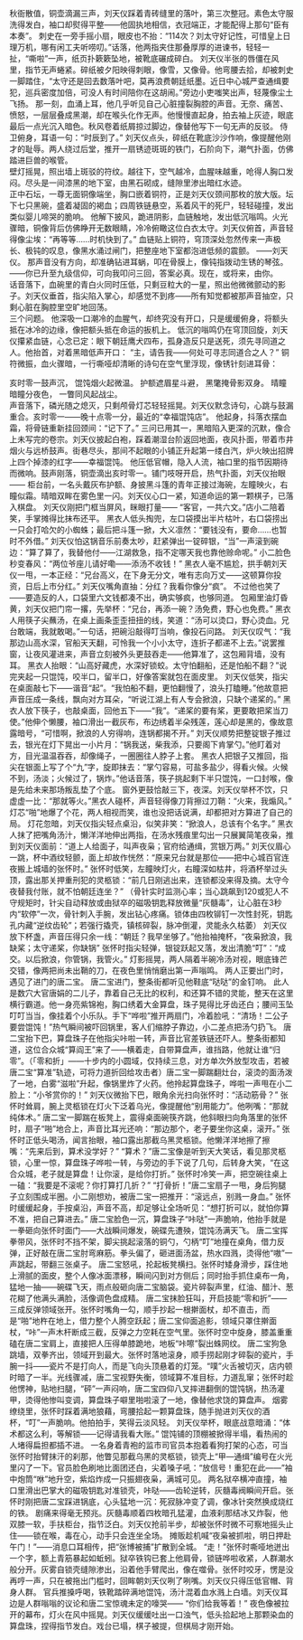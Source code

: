 秋衙散值，铜壶滴漏三声，刘天仪踩着青砖缝里的落叶，第三次整冠。素色太守服洗得发白，袖口却熨得平整——他固执地相信，衣冠端正，才能配得上那句“臣有本奏”。
刺史在一旁手摇小扇，眼皮也不抬：“114次？刘太守好记性，可惜皇上日理万机，哪有闲工夫听唠叨。”话落，他两指夹住那叠厚厚的进谏书，轻轻一扯，“嘶啦”一声，纸页扑簌簌坠地，被靴底碾成碎白。
刘天仪半张的唇僵在风里，指节无声蜷紧。碎纸被夕阳映得刺眼，像雪，又像骨。他弯腰去拾，却被刺史一脚踏住，“太守还是回去数落叶吧，莫再浪费朝廷纸墨。近日中心城严查通缉要犯，巡兵密度加倍，可没人有时间陪你在这胡闹。”旁边小吏嗤笑出声，轻蔑像尘土飞扬。
那一刻，血涌上耳，他几乎听见自己心脏撞裂胸腔的声音。无奈、痛苦、愤怒，一层层叠成黑潮，却在喉头化作无声。他慢慢直起身，拍去袖上灰迹，眼底最后一点光沉入暗色。秋风卷着纸屑掠过脚边，像替他写下一句无声的反驳。
侍卫俯身，耳语一句：“时辰到了。”
刘天仪点头，碎纸在靴底沙沙作响，像提醒他刚才的耻辱。两人绕过后堂，推开一扇锈迹斑斑的铁门，石阶向下，潮气扑面，仿佛踏进巨兽的喉管。  
壁灯摇晃，照出墙上斑驳的符纹。越往下，空气越冷，血腥味越重，呛得人胸口发闷。尽头是一间漆黑的地下室，由黑石砌成，缝隙里渗出暗红水迹。  
正中石坛，一尊无面铜像端坐，胸口嵌着铜符，正是刘天仪颈间那枚的放大版。坛下七只黑碗，盛着凝固的褐血；四周铁链悬空，系着风干的死尸，轻轻碰撞，发出类似婴儿啼哭的脆响。 
他解下披风，跪进阴影，血链触地，发出低沉嗡鸣。火光骤暗，铜像背后仿佛睁开无数眼睛，冷冷俯瞰这位白衣太守。刘天仪俯首，声音轻得像尘埃：“再等等……时机快到了。”
血链贴上铜符，穹顶深处忽然传来一声极长、极钝的叹息，像黑水涌过闸门，把整座地下室都泡进低频的震颤。
——刘天仪。
那声音没有方向，却准确钻进耳蜗，叩在骨膜上，像钝指拨动生锈的琴弦。  
——你已升至九级信仰，可向我叩问三回，答案必真。现在，或将来，由你。  
话音落下，血碗里的青白火同时压低，只剩豆粒大的一星，照出他微微颤动的影子。刘天仪垂首，指尖陷入掌心，却感觉不到疼——所有知觉都被那声音抽空，只剩心脏在胸腔里空旷地回荡。  
三个问题。
他深吸一口潮冷的血腥气，却终究没有开口，只是缓缓俯身，将额头抵在冰冷的边缘，像把额头抵在命运的扳机上。
低沉的嗡鸣仍在穹顶回旋，刘天仪攥紧血链，心念已定：眼下朝廷鹰犬四布，孤身造反只是送死，须先寻同道之人。他抬首，对着黑暗低声开口：
“主，请告我——何处可寻志同道合之人？”
铜符微振，血火骤暗，一行嘶哑却清晰的诗句在空气里浮现，像锈针刻进耳骨：

亥时零一鼓声沉，
馄饨烟火起微温。
护额遮眉星斗避，
黑氅掩骨影双身。
晴瞳暗瞳分夜色，
一瞥同风起战尘。  
声音落下，磷光随之熄灭，只剩颅骨灯芯轻轻摇晃。刘天仪默念诗句，心跳与鼓漏重合。亥时零一——晚十点零一分，最近的“幸福馄饨店”。
他起身，抖落衣摆血霜，将骨链重新挂回颈间：“记下了。”
三问已用其一，黑暗陷入更深的沉默，像合上未写完的卷宗。刘天仪披起白袍，踩着潮湿台阶返回地面，夜风扑面，带着市井烟火与远桥鼓声。街巷尽头，那间不起眼的小铺正升起第一缕白汽，炉火映出招牌上四个掉漆的红字——幸福馄饨。
他压低官帽，隐入人流，袖口里的指节因期待而微响。鼓声刚落，铜壶滴出亥时零一。铺门吱呀开启，热气扑面，刘天仪抬眼——
柜台前，一名头戴灰布护额、身披黑斗篷的青年正接过海碗，左瞳映火，右瞳似霜。晴暗双眸在雾色里一闪。刘天仪心口一紧，知道命运的第一颗棋子，已落入棋盘。
刘天仪刚把门框当屏风，眯眼打量——
“客官，一共六文。”店小二陪着笑，手掌摊得比抹布还平。
黑衣人低头掏兜，左口袋摸出半片枯叶，右口袋捞出一只会打哈欠的小蜘蛛；最后把斗篷一掀，大义凛然：“要钱没有，要命……也暂时不外借。”
刘天仪怕这锅音乐前奏太吵，赶紧弹出一锭碎银，“当”一声滚到碗边：“算了算了，我替他付——江湖救急，指不定哪天我也靠他赊命呢。”
小二脸色秒变春风：“两位爷座儿请好嘞——添汤不收钱！”
黑衣人毫不尴尬，拱手朝刘天仪一甩，一本正经：“兄台高义，在下身无分文，唯有志向万丈——这顿算你投资，日后上市分红。”
刘天仪嘴角直抽：分红？我看你像分“疯”。
不过他也笑了——要造反的人，口袋里六文钱都凑不出，确实够疯，也够同道。
包厢里油灯昏黄，刘天仪把门帘一撂，先举杯：“兄台，再添一碗？汤免费，野心也免费。”
黑衣人用筷子尖蘸汤，在桌上画条歪歪扭扭的线，笑道：“汤可以烫口，野心烫血。兄台敢端，我就敢喝。”一句话，把碗沿敲得叮当响，像投石问路。
刘天仪叹气：“我那边山高水深，官船天天翻，可怜我一个小小太守，连折子都递不上去。”说罢推窗，让夜风灌进来，声音立刻被外头更鼓吞走——他算准了，这包厢背墙，没有耳。
黑衣人抬眼：“山高好藏虎，水深好锁蛟。太守怕翻船，还是怕船不翻？”说完夹起一只馄饨，咬半口，留半口，好像答案就包在面皮里。
刘天仪低笑，指尖在桌面敲七下——谐音“起”。“我怕船不翻，更怕翻慢了，浪头打瞌睡。”他故意把声音压成一条线，飘向对方耳朵，“听说江湖上有人专会掀浪，只缺个递桨的。”
黑衣人放下筷子，也敲桌面，回他五下——“我”。“递桨的要有桨，更要敢把桨当刀使。”他伸个懒腰，袖口滑出一截灰布，布边绣着半朵残莲，莲心却是黑的，像故意露暗号，“可惜啊，掀浪的人穷得响，连锅都揭不开。”
刘天仪顺势把整锭银子推过去，银光在灯下晃出一小片月：“锅我送，柴我添，只要阁下肯掌勺。”他盯着对方，目光温温吞吞，却像绳子，一圈圈往人脖子上套。
黑衣人把银子又推回，指尖在银面上写了个“九”字，旋即抹去：“掌勺容易，可盐多盐少，得看火候。火候不到，汤淡；火候过了，锅炸。”他话音落，筷子挑起剩下半只馄饨，一口封喉，像是先给未来那场叛乱垫了个底。
窗外更鼓恰敲三下，夜深。刘天仪举杯不饮，只虚虚一比：“那就等火。”黑衣人碰杯，声音轻得像刀背擦过刀鞘：“火来，我煽风。”
灯芯“啪”地爆了个花，两人相视而笑，谁也没把话说满，却都把对方算进了自己的局。
灯花忽暗，刘天仪指尖轻点桌沿，似笑非笑：“掀浪人，总该有个名字。”
黑衣人抹了把嘴角汤汁，懒洋洋地伸出两指，在汤水残痕里勾出一只展翼简笔夜枭，推到刘天仪面前：“道上人给面子，叫声夜枭；官府给通缉，赏银万两。”
刘天仪眉心一跳，杯中酒纹轻颤，面上却故作恍然：“原来兄台就是那位——把中心城百官连夜搬上城墙的张怀时。”
张怀时低笑，左瞳映灯火，右瞳深如枯井，将酒杯举过头顶，露出那关押重刑犯的灵柩锁：“前几日刚逃出来，连锁都没来得及摘。太守今夜替我付账，就不怕朝廷连坐？”
（骨针实时监测心率；当心跳飙到120或犯人不守规矩时，针尖自动释放或由狱卒的磁吸钥匙释放微量“灰髓毒”，让心脏在3秒内“软停”一次，骨针刺入手腕，发出钻心疼痛。锁体由四枚铆钉一次性封死，钥匙孔内藏“逆纹齿轮”；若强行撬壳，镇核碎裂，脉冲倒灌，灵能永久枯萎）
刘天仪放下杯盏，声音压得只余一线：“朝廷？我早坐够了。”他抬袖掩杯，“夜枭掀浪，我缺桨；太守递桨，你缺锅”
张怀时指尖轻弹，银锭跃起又落，发出清脆“叮”：“成交。以后掀浪，你管锅，我管火。”
灯影摇晃，两人隔着半碗冷汤对视，眼底锋芒交错，像两把尚未出鞘的刀，在夜色里悄悄磨出第一声嗡鸣。
两人正要出门时，遇见了进门的唐二宝。
唐二宝进门，整条街都听见他鞋底“哒哒”的金钉响。
此人是数穴大官唐娟的二儿子，靠着自己无比的权利，和还算不错的灵能，整天在这里横行霸道。他一身亮紫锦袍，胸口绣着大金算盘，珠子晃得比牙齿还白；腰间玉坠叮叮当当，像挂着个小乐队。手下“哗啦”推开两扇门，冷着脸吼：“清场！二公子要尝馄饨！”热气瞬间被吓回锅里，客人们缩脖子靠边，小二差点把汤勺扔飞。
唐二宝抬下巴，算盘珠子在他指尖咔啦一转，声音比官差铁链还吓人。整条街都知道，这位合众城“算阎王”来了——横着走，自带算盘声，谁挡路，他就让谁“归零”。（「零和折」——十步内的小圆域，仅持续三息，对方单次外放型攻击，若被唐二宝“算准”轨迹，可将力道折回给攻击者）唐二宝一脚踹翻灶台，滚烫的面汤泼了一地，白雾“滋啦”升起，像锅里炸了火药。他拎起算盘珠子，哗啦一声甩在小二脸上：“小爷赏你的！”
刘天仪微抬下巴，眼角余光扫向张怀时：“活动筋骨？”
张怀时耸肩，腕上灵柩锁在灯火下泛着乌光，像提醒他“别用能力”。他咧嘴：“那就纯体术。”
唐二宝一脚踹在板凳上，震得桌面碗筷齐跳，他斜眼扫向角落里的张怀时，扇子“啪”地合上，声音比耳光还响：“那边那个，老子要坐你这桌，滚开。”
张怀时正低头喝汤，闻言抬眼，袖口露出那截乌黑灵柩锁。他懒洋洋地擦了擦嘴：“先来后到，算术没学好？”
“算术？”唐二宝像是听到天大笑话，看见那灵柩锁，心里一惊，算盘珠子哗啦一转，与旁边的手下说了几句，后转身大笑，“在这合众城，老子就是算盘！让你滚，是给你打折。”
张怀时冷笑一声，把空碗往桌上一磕：“我要是不滚呢？你打算打几折？”
“打骨折！”唐二宝扇子一甩，身后狗腿子立刻围成半圈。小二刚想劝，被唐二宝一把推开：“滚远点，别溅一身血。”
张怀时缓缓起身，手按桌沿，声音不高，却足够让全场听见：“想打折可以，就怕你算不准，把自己算进去。”
唐二宝脸色一沉，算盘珠子“咔哒”一声脆响，他抬手就是一拳砸向张怀时面门——大战瞬间爆发，碗碟先遭殃，馄饨汤满天飞。
唐二宝挥拳带风，张怀时不挡不架，脚尖挑起滚落的铜勺，勺柄“叮”地撞在桌角，借力反弹，正好敲在唐二宝肘弯麻筋。拳头偏了，砸进面汤盆，热水四溅，烫得他“嗷”一声跳起，带翻三张桌子。
唐二宝怒吼，抡起板凳横扫。张怀时矮身滑步，踩住地上滑腻的面皮，整个人像冰面漂移，瞬间闪到对方侧后；同时抬手抓住桌布一角，猛地一抽——碗碟飞天，雨点般砸向唐二宝脑袋。瓷片碎裂声里，红油、醋汁、葱花糊了他满头满脸，活像调色盘成精。
唐二宝抹脸狂叫，开启技能“零和折”——三成反弹领域张开。张怀时嘴角一勾，顺手抄起一根擀面杖，却不直击，而是“啪”地杵在地上，借力整个人腾空跃起；唐二宝仰面追影，领域只罩住擀面杖，“咔”一声木杆断成三截，反弹之力空耗在空气里。张怀时空中旋身，膝盖重重磕在唐二宝肩上，直接把人压得单膝跪地，地板“咔嚓”裂出蛛网纹。
唐二宝狗急跳墙，双拳齐出，领域开到最大。张怀时落地滚身，顺手捞起刚才碎裂的瓷片，手腕一抖——瓷片不是打向人，而是飞向头顶悬着的灯笼。“噗”火舌被切灭，店内顿时暗了一半。光线骤减，唐二宝视野失衡，领域算不准目标，力道乱窜；张怀时趁他愣神，贴地扫腿，“砰”一声闷响，唐二宝四仰八叉摔进翻倒的馄饨锅，热汤灌甲，烫得他惨叫变调，算盘珠子噼里啪啦滚了一地，像替他求饶的算盘声。
烟雾缭绕里，张怀时踩着满地狼藉，弯腰拾起一颗算盘珠，随手抛进刘天仪的酒杯，“叮”一声脆响。他拍拍手，笑得云淡风轻。
刘天仪举杯，眼底战意暗涌：“体术都这么利，等解锁——记得请我看大账。”
馄饨铺的顶棚被掀得半塌，看热闹的人堵得扁担都插不进。
一名身着青袍的监市司官员本抱着看狗打架的心态，可当张怀时抬臂抹汗的刹那，他瞥见那截乌黑的灵柩锁，锁壳上“甲—通缉”编号在火光里闪了一下。官员脸色刷地比面团还白，尖着嗓子吼：“放信号！重犯在此——”袖中炮筒“咻”地升空，紫焰炸成一只振翅夜枭，满城可见。
两名狱卒横冲直撞，袖口里滑出巴掌大的磁吸钥匙对准锁壳，咔哒——齿轮逆转，灰髓毒阀瞬间开启。张怀时刚把唐二宝踩进锅底，心头猛地一沉：死寂脉冲变了调，像冰针突然换成烧红的铁。
剧痛来得毫无预兆。灰髓毒顺着四枚暗孔猛灌，血液刹那结冰又炸裂，他双膝一软，手扶柜台，指节泛白。刘天仪抢前半步，却被张怀时微不可察地摇头止住——锁在喉，毒在心，动手只会连坐全场。
摊贩趁机喊“夜枭被抓啦，明日押赴午门！”——消息口耳相传，把“张博被捕”扩散到全城。
“走！”张怀时嘶哑地迸出一个字，额上青筋暴起如蚯蚓。狱卒铁钩已套上他肩骨，锁链哗啦收紧，人群潮水般分开。灰雾自锁壳缝隙渗出，沿着他手臂爬出，像在噬骨。张怀时咬牙，愣是没再哼一声，只在被拖出门槛时，回眸朝刘天仪咧了咧嘴。刘天仪只得压低官帽、背身人群。
官兵推搡呼喝，铁靴踏碎满地馄饨，汤汁混着血水溅上白墙。刘天仪耳边是人群嗡嗡的议论和唐二宝惊魂未定的嚎哭——
“你们给我等着！”
夜色像被拉开的幕布，灯火在风中摇晃。刘天仪缓缓吐出一口浊气，低头拾起地上那颗染血的算盘珠，捏得指节发白。戏台已塌，棋子被提，但棋局才刚开始。